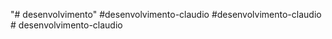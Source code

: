 "# desenvolvimento" 
# d e s e n v o l v i m e n t o - c l a u d i o  
 # d e s e n v o l v i m e n t o - c l a u d i o  
 # desenvolvimento-claudio
